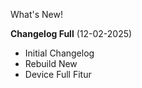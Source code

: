  What's New!

**Changelog Full** (12-02-2025)

- Initial Changelog
- Rebuild New
- Device Full Fitur